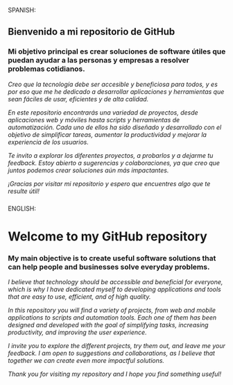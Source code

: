 SPANISH:
## Bienvenido a mi repositorio de GitHub
### Mi objetivo principal es crear soluciones de software útiles que puedan ayudar a las personas y empresas a resolver problemas cotidianos. 
_Creo que la tecnología debe ser accesible y beneficiosa para todos, y es por eso que me he dedicado a desarrollar aplicaciones y herramientas que sean fáciles de usar, eficientes y de alta calidad._

*En este repositorio encontrarás una variedad de proyectos, desde aplicaciones web y móviles hasta scripts y herramientas de automatización. Cada uno de ellos ha sido diseñado y desarrollado con el objetivo de simplificar tareas, aumentar la productividad y mejorar la experiencia de los usuarios.*

_Te invito a explorar los diferentes proyectos, a probarlos y a dejarme tu feedback. Estoy abierto a sugerencias y colaboraciones, ya que creo que juntos podemos crear soluciones aún más impactantes._

_¡Gracias por visitar mi repositorio y espero que encuentres algo que te resulte útil!_
###
ENGLISH:
# Welcome to my GitHub repository
### My main objective is to create useful software solutions that can help people and businesses solve everyday problems.
_I believe that technology should be accessible and beneficial for everyone, which is why I have dedicated myself to developing applications and tools that are easy to use, efficient, and of high quality._

*In this repository you will find a variety of projects, from web and mobile applications to scripts and automation tools. Each one of them has been designed and developed with the goal of simplifying tasks, increasing productivity, and improving the user experience.*

_I invite you to explore the different projects, try them out, and leave me your feedback. I am open to suggestions and collaborations, as I believe that together we can create even more impactful solutions._

_Thank you for visiting my repository and I hope you find something useful!_
